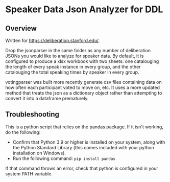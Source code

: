 # Speaker Data Json Analyzer for DDL

## Overview 
Written for https://deliberation.stanford.edu/.

Drop the jsonparser in the same folder as any number of deliberation JSONs you would like to analyze for speaker data.
By default, it is configured to produce a xlsx workbook with two sheets: one catalouging the length of every speak instance in every group, and the other catalouging the total speaking times by speaker in every group.

votingparser was built more recently generate csv files containing data on how often each participant voted to move on, etc. It uses a more updated method that treats the json as a dictionary object rather than attempting to convert it into a dataframe prematurely.

## Troubleshooting
This is a python script that relies on the pandas package. If it isn't working, do the following:
 - Confirm that Python 3.9 or higher is installed on your system, along with the Python Standard Library (this comes included with your python installation on Windows).
 - Run the following command: `pip install pandas`
 
If that command throws an error, check that python is configured in your system PATH variable.
